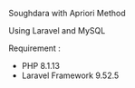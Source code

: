 Soughdara with Apriori Method

Using Laravel and MySQL

Requirement :
- PHP 8.1.13
- Laravel Framework 9.52.5
